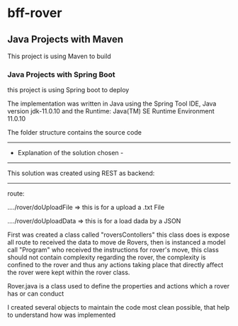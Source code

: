 # bff-rover

## Java Projects with Maven
This project is using Maven to build

### Java Projects with Spring Boot
this project is using Spring boot to deploy

The implementation was written in Java using the Spring Tool IDE, Java version jdk-11.0.10 and the Runtime: Java(TM) SE Runtime Environment 11.0.10

The folder structure contains the source code

--------------------------------------
- Explanation of the solution chosen -
--------------------------------------

This solution was created using REST as backend:

------------------------------------------------------------------------------------------------------------------
route:

..../rover/doUploadFile => this is for a upload a .txt File

..../rover/doUploadData => this is for a load dada by a JSON

First was created a class called "roversContollers" this class does is expose all route to received the data to move de Rovers,
then is instanced a model call "Program" who received the instructions for rover's move, this class should not
contain complexity regarding the rover, the complexity is confined to the rover and thus any actions taking place that directly 
affect the rover were kept within the rover class.

Rover.java is a class used to define the properties and actions which a rover has or can conduct

I created several objects to maintain the code most clean possible, that help to understand how was implemented
 

